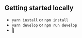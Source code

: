 ## Getting started locally
* `yarn install` or `npm install`
* `yarn develop` or `npm run develop`
* 🚀



